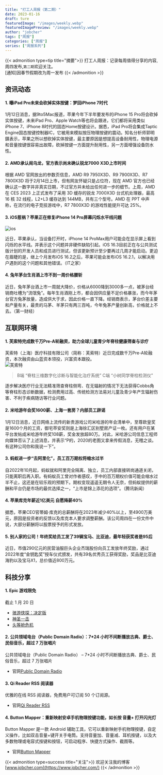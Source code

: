 ```yaml
---
title: "打工人周报（第二期）"
date: 2023-01-16
draft: ture
featuredImage: "/images/weekly.webp"
featuredImagePreview: "/images/weekly.webp"
author: "jobcher"
tags: ["周报"]
categories: ["周报"]
series: ["周报系列"]
---
```

{{< admonition type=tip title="摘要">}}
打工人周报：记录每周值得分享的内容,周四发布,`第二期`欢迎关注。  
[通知]因春节假期改为周一发布
{{< /admonition >}}
## 资讯动态
#### 1. 曝iPad Pro未来会砍掉实体按键：梦回iPhone 7时代
1月12日消息，据9to5Mac报道，苹果今年下半年要发布的iPhone 15 Pro将会砍掉实体按键，未来iPad Pro、Apple Watch等也将会跟进，它们都将采用类似iPhone 7、iPhone 8时代的固态Home按键设计。据悉，iPad Pro将会集成Taptic Engine固态按键控制器IC，它被用来模拟按压物理按键的震动。知名分析师郭明錤表示，苹果之所以想砍掉实体按键，最主要原因是想提高设备耐用性，物理电源和音量按键很容易出故障，砍掉按键一方面提升耐用性，另一方面增强设备防水性。

#### 2. AMD承认闹乌龙，官方表示尚未确认锐龙7000 X3D上市时间
根据 AMD 官网放出的参数页信息，AMD R9 7950X3D、R9 7900X3D、R7 7800X3D 将于2月14日上市，但有网友怀疑只是占位符，现在 AMD 官方也已经确认这一数字并非真实日期，不过官方并未给出任何进一步的细节。上周，AMD 在 CES 2023 上正式发布了采用 3D 缓存的锐龙 7000X3D 台式机处理器，最高 16 核 32 线程，L2+L3 缓存达到 144MB，共有三个型号。AMD 在 PPT 中声称，在流行的电子竞技游戏中，R7 7800X3D 的游戏性能提升可达 25%。

#### 3. iOS惹祸？苹果正在修复iPhone 14 Pro屏幕闪烁水平线问题
![ios](https://static.leiphone.com/uploads/new/images/20230116/63c4a2657ab3d.png?imageView2/2/w/740)  
  
近日，苹果承认，当设备打开时，iPhone 14 ProMax用户可能会在显示屏上看到闪烁的水平线。并表示这个问题并非硬件缺陷引起。iOS 16.3目前正在与公共测试版计划的开发人员和成员进行测试，但该更新预计至少要再过几周才能启动。更迫在眉睫的是，继上个月发布iOS 16.2之后，苹果可能会发布iOS 16.2.1，以解决用户遇到的这个问题和其他错误。（IT之家）

#### 4. 兔年茅台生肖酒上市不到一周价格腰斩
近日，兔年茅台酒上市一周就大降价，价格从6000降到3000多一点，被茅台经销商吐槽为“流氓兔”。每年生肖酒刚上市，都会因供应量不足价格暴涨，而今年茅台官方兔茅放量，造成供大于求，因此价格一直下降。经销商表示，茅台价差主要和产量有关，最贵的马茅、羊茅只有两三百吨，今年兔茅产量创新高，价格就上不去。（第一财经）


## 互联网环境
#### 1. 芙索特完成数千万Pre-A轮融资，助力全球儿童青少年脊柱健康筛查与诊疗
芙索特（上海）医疗科技有限公司（简称：芙索特）近日完成数千万Pre-A轮融资，本次融资由山蓝资本领投，兴富资本跟投。  
![芙索特](https://static.leiphone.com/uploads/new/images/20230112/63c00a7721789.jpg?imageView2/2/w/740)  
>B端 “脊柱三维数字化诊断与智能化治疗系统”  C端 “小树同学脊柱检测仪”  
  
逐步解决医疗行业无法精准筛查脊柱侧弯、在无辐射的情况下无法获得Cobbs角等脊柱形态诊断数据，检测费用过高、传统检测方法易对儿童及青少年产生辐射伤害、不利于疾病随访等行业问题。  

#### 2. 米哈游年会奖1600薪、上海一套房？内部员工辟谣
1月12日消息，近日网络上流传的新贵游戏公司米哈游的年会清单中，至尊欧皇奖是1600个月的工资，御宅苹安奖则是上海徐汇区别墅房产证一枚。还有用户在某平台发帖成米哈游年终奖108薪，奖金发放超80万。对此，米哈游公司信息工程师向媒体否认了上述消息，并表示“P的，2020的老图又拿来传假消息，无稽之谈。有这种公司你和我说一下”。

#### 3. 蚂蚁进一步“去阿里化”，员工百万期权将缩水过半
自2022年10月起，蚂蚁就和阿里完全隔离、独立，员工内部直接转岗通道关闭，只能离职后再入职。有蚂蚁员工曾对作者感叹，手中的百万期权价值可能会缩水过半不止，这还是在较乐观的预期下。期权变现遥遥无期令人无奈，但蚂蚁提供的薪酬和平台仍是市场的最优选择之一，“上市是锦上添花的选项”。（腾讯新闻）

#### 4. 苹果库克年薪近1亿美元 自愿降薪40%
据悉，苹果CEO官蒂姆·库克的总薪酬将在2023年减少40%以上，至4900万美元，原因是投资者的反馈以及库克本人要求调整薪酬。该公司周四在一份文件中说，大部分薪酬将以股票授予的形式发放。

#### 5. 别人家的公司！年终奖给员工发了39辆宝马、比亚迪，最年轻获奖者是95后
近日，市值290亿元的民营油服巨头企业杰瑞股份向员工发放年终奖励，通过2022年度“金钥匙奖”授车仪式颁发，共有39名优秀员工获得奖励，奖品是比亚迪海豹以及宝马X1，总价值近800万元。





## 科技分享
#### 1. Epic 游戏限免
截止 1 月 20 日
- [骇游侠探：决定版](https://store.epicgames.com/zh-CN/p/gamedec)
- [神圣一击](https://store.epicgames.com/zh-CN/p/divine-knockout--standard)
- [头等舱危机](https://store.epicgames.com/zh-CN/p/first-class-trouble)
#### 2. 公共领域电台（Public Domain Radio）：7*24 小时不间断播放古典、爵士、民俗音乐，超过 7 万张唱片
公共领域电台（Public Domain Radio） – 7*24 小时不间断播放古典、爵士、民俗音乐，超过 7 万张唱片
- 官网[Public Domain Radio](http://publicdomainradio.org/?utm_source=appinn.com)  

#### 3. Qi Reader RSS 阅读器
优雅的在线 RSS 阅读器，免费用户可订阅 50 个订阅源。  
- 官网[Qi Reader RSS](http://publicdomainradio.org/?utm_source=appinn.com)  

#### 4. Button Mapper：重新映射安卓手机物理按键功能，如长按 音量+ 打开闪光灯
Button Mapper 是一款 Android 辅助工具，它可以重新映射手机物理按键，自定义操作，比如双击音量+键开关手电筒。支持音量加、音量减、耳机按键，以及大多数物理或电容式按键和按钮，可启动程序、快捷方式操作、截图等。  
- 官网[Button Mapper](https://buttonmapper.app/)    

{{< admonition type=success title="关注">}}
欢迎关注我的博客  
[www.jobcher.com](https://www.jobcher.com/)
{{< /admonition >}}
